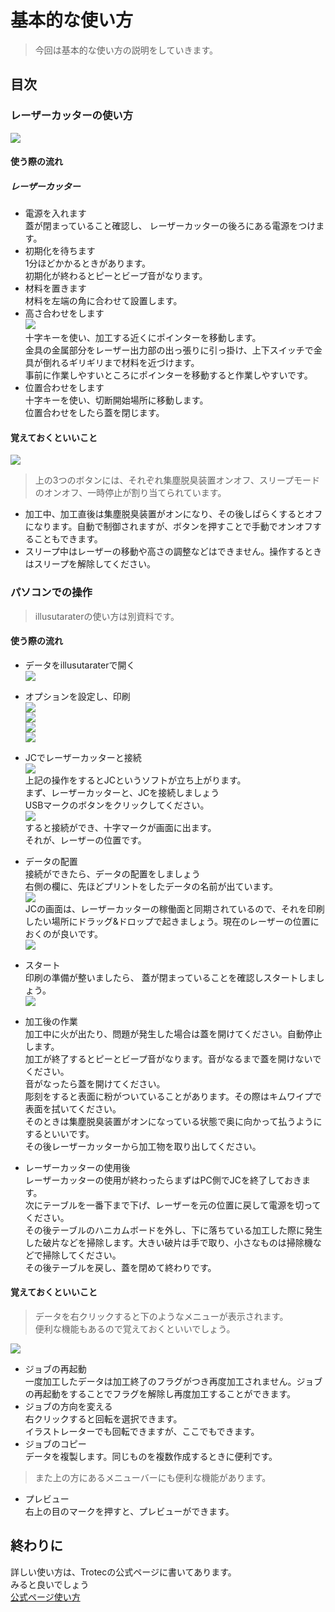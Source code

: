 # 基本的な使い方

> 今回は基本的な使い方の説明をしていきます。  

## 目次

### レーザーカッターの使い方  
![](image/lesercutter.jpg)  

#### 使う際の流れ  

##### レーザーカッター  
- 電源を入れます  
蓋が閉まっていること確認し、 レーザーカッターの後ろにある電源をつけます。  
- 初期化を待ちます  
1分ほどかかるときがあります。  
初期化が終わるとピーとビープ音がなります。  
- 材料を置きます  
材料を左端の角に合わせて設置します。
- 高さ合わせをします  
![](image/kanagu.jpg)  
十字キーを使い、加工する近くにポインターを移動します。  
金具の金属部分をレーザー出力部の出っ張りに引っ掛け、上下スイッチで金具が倒れるギリギリまで材料を近づけます。  
事前に作業しやすいところにポインターを移動すると作業しやすいです。  
- 位置合わせをします  
十字キーを使い、切断開始場所に移動します。  
位置合わせをしたら蓋を閉じます。  
#### 覚えておくといいこと  
![](image/button.jpg)  
> 上の3つのボタンには、それぞれ集塵脱臭装置オンオフ、スリープモードのオンオフ、一時停止が割り当てられています。
- 加工中、加工直後は集塵脱臭装置がオンになり、その後しばらくするとオフになります。自動で制御されますが、ボタンを押すことで手動でオンオフすることもできます。
- スリープ中はレーザーの移動や高さの調整などはできません。操作するときはスリープを解除してください。

### パソコンでの操作  
> illusutaraterの使い方は別資料です。  

#### 使う際の流れ  
- データをillusutaraterで開く  
    ![](image/mdf-1.jpg)  
- オプションを設定し、印刷  
    ![](image/mdf-7.jpg)  
    ![](image/mdf-8.jpg)  
    ![](image/mdf-9.jpg)  
    ![](image/printsetting.png)  

- JCでレーザーカッターと接続  
    ![](image/mdf-2.jpg)  
    上記の操作をするとJCというソフトが立ち上がります。  
    まず、レーザーカッターと、JCを接続しましょう  
    USBマークのボタンをクリックしてください。  
    ![](image/mdf-6.jpg)   
    すると接続ができ、十字マークが画面に出ます。  
    それが、レーザーの位置です。  

- データの配置  
    接続ができたら、データの配置をしましょう  
    右側の欄に、先ほどプリントをしたデータの名前が出ています。  
    ![](image/mdf-4.jpg)  
    JCの画面は、レーザーカッターの稼働面と同期されているので、それを印刷したい場所にドラッグ&ドロップで起きましょう。現在のレーザーの位置におくのが良いです。  
    ![](image/mdf-5.jpg)  

- スタート  
    印刷の準備が整いましたら、 蓋が閉まっていることを確認しスタートしましょう。  
    ![](image/mdf-15.jpg)  

- 加工後の作業  
    加工中に火が出たり、問題が発生した場合は蓋を開けてください。自動停止します。  
    加工が終了するとピーとビープ音がなります。音がなるまで蓋を開けないでください。  
    音がなったら蓋を開けてください。  
    彫刻をすると表面に粉がついていることがあります。その際はキムワイプで表面を拭いてください。  
    そのときは集塵脱臭装置がオンになっている状態で奥に向かって払うようにするといいです。  
    その後レーザーカッターから加工物を取り出してください。  

- レーザーカッターの使用後  
    レーザーカッターの使用が終わったらまずはPC側でJCを終了しておきます。  
    次にテーブルを一番下まで下げ、レーザーを元の位置に戻して電源を切ってください。  
    その後テーブルのハニカムボードを外し、下に落ちている加工した際に発生した破片などを掃除します。大きい破片は手で取り、小さなものは掃除機などで掃除してください。  
    その後テーブルを戻し、蓋を閉めて終わりです。

#### 覚えておくといいこと  
> データを右クリックすると下のようなメニューが表示されます。  
> 便利な機能もあるので覚えておくといいでしょう。

![](image/rightclickmenu.png)

- ジョブの再起動  
    一度加工したデータは加工終了のフラグがつき再度加工されません。ジョブの再起動をすることでフラグを解除し再度加工することができます。
- ジョブの方向を変える  
    右クリックすると回転を選択できます。  
    イラストレーターでも回転できますが、ここでもできます。  
- ジョブのコピー  
    データを複製します。同じものを複数作成するときに便利です。

> また上の方にあるメニューバーにも便利な機能があります。
- プレビュー  
    右上の目のマークを押すと、プレビューができます。  

## 終わりに
詳しい使い方は、Trotecの公式ページに書いてあります。   
みると良いでしょう   
[公式ページ使い方](https://www.troteclaser.com/ja/knowledge/tips-for-laser-users/laser-from-adobe-illustrator/)  
